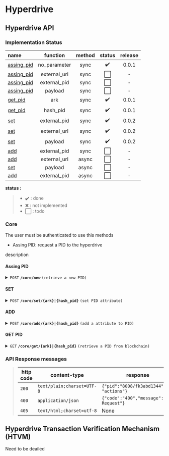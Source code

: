 # Hyperdrive 


## Hyperdrive API

### Implementation Status

| name                     |  function     | method | status | release |
|:-                        | :-:           | :-:    | :-: | :-: |
|[assing_pid](#assing_pid) | no_parameter  | sync   | :heavy_check_mark: | 0.0.1 |
|[assing_pid](#assing_pid) | external_url  | sync   | ⬜ | - |
|[assing_pid](#assing_pid) | external_pid  | sync   | ⬜ | - |
|[assing_pid](#assing_pid) | payload       | sync   | ⬜ | - |
|[get_pid](#get_pid)       | ark           | sync   | :heavy_check_mark: | 0.0.1 |
|[get_pid](#get_pid)       | hash_pid      | sync   | :heavy_check_mark: | 0.0.1 |
|[set](#set)               | external_pid  | sync   | :heavy_check_mark: | 0.0.2 |
|[set](#set)               | external_url  | sync   | :heavy_check_mark: | 0.0.2 |
|[set](#set)               | payload       | sync   | :heavy_check_mark: | 0.0.2 | 
|[add](#add)               | external_pid  | sync   | ⬜ | - |
|[add](#set)               | external_url  | async  | ⬜ | - |
|[set](#set)               | payload       | async  | ⬜ | - |
|[add](#add)               | external_pid  | async  | ⬜ | - |

**status :**
> - :heavy_check_mark: : done
> - :x: : not implemented
> - ⬜ : todo

### Core


The user must be authenticated to use this methods

- Assing PID: request a PID to the hyperdrive

description


#### Assing PID
<details>
 <summary><code>POST</code> <code><b>/core/new</b></code> <code>(retrieve a new PID)</code></summary>

##### Parameters

> | name      |  type     | data type               | description                                                           |
> |----|---|---|---|
> | api_auth_key     |  required | str    | the api auth key (in future releases)  |
> | external_url     |  optional | str    | external url   |
> | external_pid     |  optional | str    | external pid   |
> | payload          |  optional | json   | pid paylload   |

##### Responses

> | http code     | content-type                      | response                                                            |
> |----|---|---|
> | `200`         | `text/plain;charset=UTF-8`        | `{"pid":"8008/fk3abd1344"}`                                |
> | `400`         | `application/json`                | `{"code":"400","message":"Bad Request"}` |
> | `405`         | `text/html;charset=utf-8`         | None |

##### Example cURL [POST]

> ```javascript
>  curl -X POST http://localhost:8080/core/new -H 'Content-Type: application/json' -d '{"external_pid":"doi-number"}'
> ```

##### Example browser [GET]

> ```
>  http://http://localhost:8080/core/new?external_pid=doi-number
> ```
</details>


#### SET
<details>
 <summary><code>POST</code> <code><b>/core/set/{ark}|{hash_pid}</b></code> <code>(set PID attribute)</code></summary>

##### Parameters

> | name      |  type     | data type               | description                                                           |
> |----|---|---|---|
> | api_auth_key     |  required | str    | the api auth key (in future releases)  |
> | external_url     |  optional | str    | external url   |
> | payload          |  optional | json   | pid paylload   |


##### Responses

> | http code     | content-type                      | response                                                            |
> |----|---|---|
> | `200`         | `text/plain;charset=UTF-8`        | `{"pid":"8008/fk3abd1344" , action: "external_pid_add" , transcation_recipt: "0xffff"}`                                |
> | `200`         | `text/plain;charset=UTF-8`        | `{"pid":"8008/fk3abd1344" , action: "payload_add", transcation_recipt: "0xffff"}`                                |
> | `400`         | `application/json`                | `{"code":"400","message":"Bad Request"}` |
> | `405`         | `text/html;charset=utf-8`         | None |

##### Example cURL [POST]

> ```javascript
>  curl -X POST http://localhost:8080/core/set/8008/fk3abd1344 -H 'Content-Type: application/json' -d '{"external_pid":"doi-number"}'
> ```

</details>

#### ADD
<details>
 <summary><code>POST</code> <code><b>/core/add/{ark}|{hash_pid}</b></code> <code>(add a attribute to PID)</code></summary>

##### Parameters

> | name      |  type     | data type               | description                                                           |
> |----|---|---|---|
> | api_auth_key     |  required | str    | the api auth key (in future releases)  |
> | external_pid     |  optional | str    | external pid   |


##### Responses

> | http code     | content-type                      | response                                                            |
> |----|---|---|
> | `200`         | `text/plain;charset=UTF-8`        | `{"pid":"8008/fk3abd1344" , action: "external_pid_add" , transcation_recipt: "0xffff"}`                                |
> | `200`         | `text/plain;charset=UTF-8`        | `{"pid":"8008/fk3abd1344" , action: "payload_add", transcation_recipt: "0xffff"}`                                |
> | `400`         | `application/json`                | `{"code":"400","message":"Bad Request"}` |
> | `405`         | `text/html;charset=utf-8`         | None |

##### Example cURL [POST]

> ```javascript
>  curl -X POST http://localhost:8080/core/set/8008/fk3abd1344 -H 'Content-Type: application/json' -d '{"external_pid":"doi-number"}'
> ```

</details>

#### GET PID
<details>
 <summary><code>GET</code> <code><b>/core/get/{ark}|{hash_pid}</b></code> <code>(retrieve a PID from blockchain)</code></summary>

##### Parameters

> | name      |  type     | data type               | description                                                           |
> |----|---|---|---|
> | ark     |  required | str   | ark_id   |
> | hash_pid     |  required | str   | hash_pid  |

##### Responses

> | http code     | content-type                      | response                                                            |
> |----|---|---|
> | `200`         | `text/plain;charset=UTF-8`        | `{"pid":"8008/fk3abd1344"}`                                |
> | `400`         | `application/json`                | `{"code":"400","message":"Bad Request"}` |
> | `405`         | `text/html;charset=utf-8`         | None |
##### Example [GET]

> ```
>  http://http://localhost:8080/core/get/0xd5e7a6c7f0a45e40d910d2cf1fa3d7f18e5f3a21257e0bbb115308dfb9ac75ab
> ```

> ```
>  http://http://localhost:8080/core/get/8008/fk3abd1344
> ```
</details>

### API Response messages


> | http code     | content-type                      | response                                                            |
> |----|---|---|
> | `200`         | `text/plain;charset=UTF-8`        | `{"pid":"8008/fk3abd1344", "actions"}`                                |
> | `400`         | `application/json`                | `{"code":"400","message":"Bad Request"}` |
> | `405`         | `text/html;charset=utf-8`         | None |


## Hyperdrive Transaction Verification Mechanism (HTVM)

Need to be deailed
